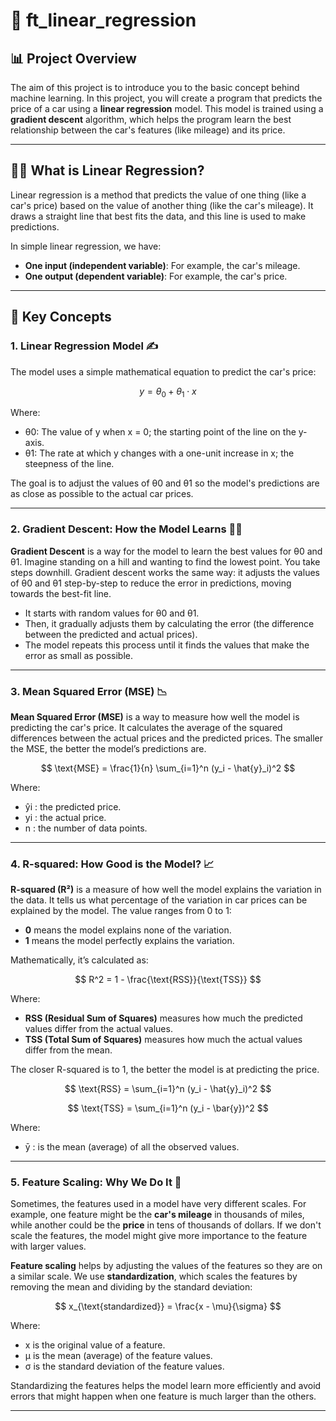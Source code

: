 # 🚗 **ft_linear_regression**

## 📊 **Project Overview**

The aim of this project is to introduce you to the basic concept behind machine learning. In this project, you will create a program that predicts the price of a car using a **linear regression** model. This model is trained using a **gradient descent** algorithm, which helps the program learn the best relationship between the car's features (like mileage) and its price.

---

## 🧑‍🏫 **What is Linear Regression?**

Linear regression is a method that predicts the value of one thing (like a car's price) based on the value of another thing (like the car's mileage). It draws a straight line that best fits the data, and this line is used to make predictions.

In simple linear regression, we have:
- **One input (independent variable)**: For example, the car's mileage.
- **One output (dependent variable)**: For example, the car's price.

---

## 🔑 **Key Concepts**

### 1. **Linear Regression Model** ✍️

The model uses a simple mathematical equation to predict the car's price:

$$
y = \theta_0 + \theta_1 \cdot x
$$

Where:
- θ0: The value of y when x = 0; the starting point of the line on the y-axis.
- θ1: The rate at which y changes with a one-unit increase in x; the steepness of the line.

The goal is to adjust the values of θ0 and θ1 so the model's predictions are as close as possible to the actual car prices.

---

### 2. **Gradient Descent: How the Model Learns** 🏃‍♂️

**Gradient Descent** is a way for the model to learn the best values for θ0 and θ1. Imagine standing on a hill and wanting to find the lowest point. You take steps downhill. Gradient descent works the same way: it adjusts the values of θ0 and θ1 step-by-step to reduce the error in predictions, moving towards the best-fit line.

- It starts with random values for θ0 and θ1.
- Then, it gradually adjusts them by calculating the error (the difference between the predicted and actual prices).
- The model repeats this process until it finds the values that make the error as small as possible.

---

### 3. **Mean Squared Error (MSE)** 📉

**Mean Squared Error (MSE)** is a way to measure how well the model is predicting the car's price. It calculates the average of the squared differences between the actual prices and the predicted prices. The smaller the MSE, the better the model’s predictions are.

$$
\text{MSE} = \frac{1}{n} \sum_{i=1}^n (y_i - \hat{y}_i)^2
$$

Where:
- ŷi : the predicted price.
- yi : the actual price.
- n : the number of data points.

---

### 4. **R-squared: How Good is the Model?** 📈

**R-squared (R²)** is a measure of how well the model explains the variation in the data. It tells us what percentage of the variation in car prices can be explained by the model. The value ranges from 0 to 1:
- **0** means the model explains none of the variation.
- **1** means the model perfectly explains the variation.

Mathematically, it’s calculated as:

$$
R^2 = 1 - \frac{\text{RSS}}{\text{TSS}}
$$

Where:
- **RSS (Residual Sum of Squares)** measures how much the predicted values differ from the actual values.
- **TSS (Total Sum of Squares)** measures how much the actual values differ from the mean.

The closer R-squared is to 1, the better the model is at predicting the price.

$$
\text{RSS} = \sum_{i=1}^n (y_i - \hat{y}_i)^2
$$

$$
\text{TSS} = \sum_{i=1}^n (y_i - \bar{y})^2
$$

Where:

- ȳ : is the mean (average) of all the observed values.

---

### 5. **Feature Scaling: Why We Do It** 🧮

Sometimes, the features used in a model have very different scales. For example, one feature might be the **car's mileage** in thousands of miles, while another could be the **price** in tens of thousands of dollars. If we don't scale the features, the model might give more importance to the feature with larger values.

**Feature scaling** helps by adjusting the values of the features so they are on a similar scale. We use **standardization**, which scales the features by removing the mean and dividing by the standard deviation:

$$
x_{\text{standardized}} = \frac{x - \mu}{\sigma}
$$

Where:
- x is the original value of a feature.
- μ is the mean (average) of the feature values.
- σ is the standard deviation of the feature values.

Standardizing the features helps the model learn more efficiently and avoid errors that might happen when one feature is much larger than the others.

---
